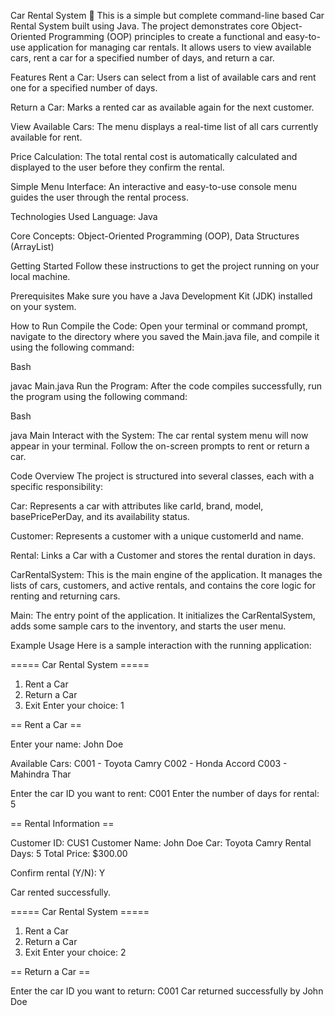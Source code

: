 Car Rental System 🚗
This is a simple but complete command-line based Car Rental System built using Java. The project demonstrates core Object-Oriented Programming (OOP) principles to create a functional and easy-to-use application for managing car rentals. It allows users to view available cars, rent a car for a specified number of days, and return a car.

Features
Rent a Car: Users can select from a list of available cars and rent one for a specified number of days.

Return a Car: Marks a rented car as available again for the next customer.

View Available Cars: The menu displays a real-time list of all cars currently available for rent.

Price Calculation: The total rental cost is automatically calculated and displayed to the user before they confirm the rental.

Simple Menu Interface: An interactive and easy-to-use console menu guides the user through the rental process.

Technologies Used
Language: Java

Core Concepts: Object-Oriented Programming (OOP), Data Structures (ArrayList)

Getting Started
Follow these instructions to get the project running on your local machine.

Prerequisites
Make sure you have a Java Development Kit (JDK) installed on your system.

How to Run
Compile the Code:
Open your terminal or command prompt, navigate to the directory where you saved the Main.java file, and compile it using the following command:

Bash

javac Main.java
Run the Program:
After the code compiles successfully, run the program using the following command:

Bash

java Main
Interact with the System:
The car rental system menu will now appear in your terminal. Follow the on-screen prompts to rent or return a car.

Code Overview
The project is structured into several classes, each with a specific responsibility:

Car: Represents a car with attributes like carId, brand, model, basePricePerDay, and its availability status.

Customer: Represents a customer with a unique customerId and name.

Rental: Links a Car with a Customer and stores the rental duration in days.

CarRentalSystem: This is the main engine of the application. It manages the lists of cars, customers, and active rentals, and contains the core logic for renting and returning cars.

Main: The entry point of the application. It initializes the CarRentalSystem, adds some sample cars to the inventory, and starts the user menu.

Example Usage
Here is a sample interaction with the running application:

===== Car Rental System =====
1. Rent a Car
2. Return a Car
3. Exit
Enter your choice: 1

== Rent a Car ==

Enter your name: John Doe

Available Cars:
C001 - Toyota Camry
C002 - Honda Accord
C003 - Mahindra Thar

Enter the car ID you want to rent: C001
Enter the number of days for rental: 5

== Rental Information ==

Customer ID: CUS1
Customer Name: John Doe
Car: Toyota Camry
Rental Days: 5
Total Price: $300.00

Confirm rental (Y/N): Y

Car rented successfully.

===== Car Rental System =====
1. Rent a Car
2. Return a Car
3. Exit
Enter your choice: 2

== Return a Car ==

Enter the car ID you want to return: C001
Car returned successfully by John Doe
